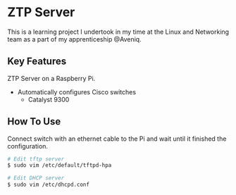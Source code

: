# ZTP Server

This is a learning project I undertook in my time at the Linux and Networking team as a part of my apprenticeship @Aveniq.

## Key Features

ZTP Server on a Raspberry Pi.

* Automatically configures Cisco switches
  * Catalyst 9300

## How To Use

Connect switch with an ethernet cable to the Pi and wait until it finished the configuration.

```bash
# Edit tftp server
$ sudo vim /etc/default/tftpd-hpa
```

```bash
# Edit DHCP server
$ sudo vim /etc/dhcpd.conf
```
